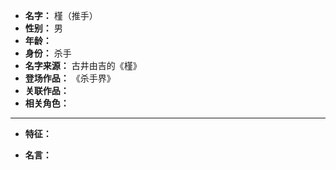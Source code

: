 
- **名字：** 槿（推手）
- **性别：** 男
- **年龄：** 
- **身份：** 杀手
- **名字来源：** 古井由吉的《槿》
- **登场作品：** 《杀手界》
- **关联作品：** 
- **相关角色：** 

---

- **特征：** 

- **名言：** 